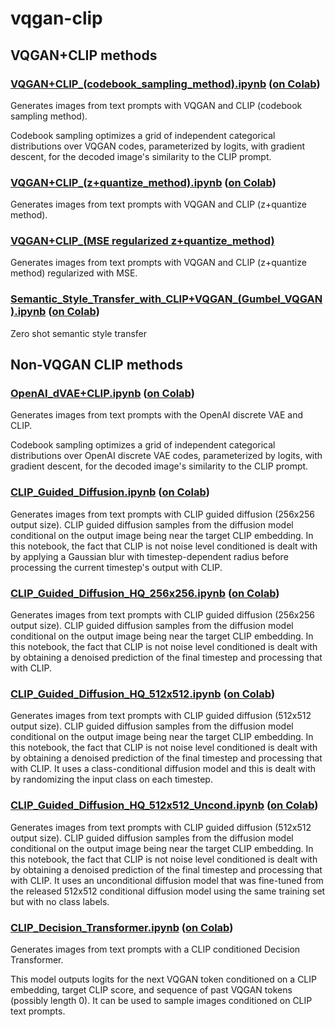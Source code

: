# vqgan-clip

## VQGAN+CLIP methods

### [VQGAN+CLIP_(codebook_sampling_method).ipynb](https://github.com/EleutherAI/vqgan-clip/blob/main/VQGAN%2BCLIP_(codebook_sampling_method).ipynb) ([on Colab](https://colab.research.google.com/drive/15UwYDsnNeldJFHJ9NdgYBYeo6xPmSelP))

Generates images from text prompts with VQGAN and CLIP (codebook sampling method).

Codebook sampling optimizes a grid of independent categorical distributions over VQGAN codes, parameterized by logits, with gradient descent, for the decoded image's similarity to the CLIP prompt.

### [VQGAN+CLIP_(z+quantize_method).ipynb](https://github.com/EleutherAI/vqgan-clip/blob/main/VQGAN%2BCLIP_(z%2Bquantize_method).ipynb) ([on Colab](https://colab.research.google.com/drive/1L8oL-vLJXVcRzCFbPwOoMkPKJ8-aYdPN))

Generates images from text prompts with VQGAN and CLIP (z+quantize method).

### [VQGAN+CLIP_(MSE regularized z+quantize_method)](https://github.com/EleutherAI/vqgan-clip/blob/main/VQGAN%2BCLIP_(MSE%20regularized%20z%2Bquantize_method).ipynb)

Generates images from text prompts with VQGAN and CLIP (z+quantize method) regularized with MSE.

### [Semantic_Style_Transfer_with_CLIP+VQGAN_(Gumbel_VQGAN).ipynb](https://github.com/EleutherAI/vqgan-clip/blob/main/Semantic_Style_Transfer_with_CLIP%2BVQGAN_(Gumbel_VQGAN).ipynb) ([on Colab](https://colab.research.google.com/drive/1kNZYKlGRkkW4SDoawnq1ZoH0jhnX_jlV))

Zero shot semantic style transfer

## Non-VQGAN CLIP methods

### [OpenAI_dVAE+CLIP.ipynb](https://github.com/EleutherAI/vqgan-clip/blob/main/OpenAI_dVAE%2BCLIP.ipynb) ([on Colab](https://colab.research.google.com/drive/10DzGECHlEnL4oeqsN-FWCkIe_sq3wVqt))

Generates images from text prompts with the OpenAI discrete VAE and CLIP.

Codebook sampling optimizes a grid of independent categorical distributions over OpenAI discrete VAE codes, parameterized by logits, with gradient descent, for the decoded image's similarity to the CLIP prompt.

### [CLIP_Guided_Diffusion.ipynb](https://github.com/EleutherAI/vqgan-clip/blob/main/CLIP_Guided_Diffusion.ipynb) ([on Colab](https://colab.research.google.com/drive/1ED6_MYVXTApBHzQObUPaaMolgf9hZOOF))

Generates images from text prompts with CLIP guided diffusion (256x256 output size). CLIP guided diffusion samples from the diffusion model conditional on the output image being near the target CLIP embedding. In this notebook, the fact that CLIP is not noise level conditioned is dealt with by applying a Gaussian blur with timestep-dependent radius before processing the current timestep's output with CLIP.

### [CLIP_Guided_Diffusion_HQ_256x256.ipynb](https://github.com/EleutherAI/vqgan-clip/blob/main/CLIP_Guided_Diffusion_HQ_256x256.ipynb) ([on Colab](https://colab.research.google.com/drive/12a_Wrfi2_gwwAuN3VvMTwVMz9TfqctNj))

Generates images from text prompts with CLIP guided diffusion (256x256 output size). CLIP guided diffusion samples from the diffusion model conditional on the output image being near the target CLIP embedding. In this notebook, the fact that CLIP is not noise level conditioned is dealt with by obtaining a denoised prediction of the final timestep and processing that with CLIP.

### [CLIP_Guided_Diffusion_HQ_512x512.ipynb](https://github.com/EleutherAI/vqgan-clip/blob/main/CLIP_Guided_Diffusion_HQ_512x512.ipynb) ([on Colab](https://colab.research.google.com/drive/1V66mUeJbXrTuQITvJunvnWVn96FEbSI3))

Generates images from text prompts with CLIP guided diffusion (512x512 output size). CLIP guided diffusion samples from the diffusion model conditional on the output image being near the target CLIP embedding. In this notebook, the fact that CLIP is not noise level conditioned is dealt with by obtaining a denoised prediction of the final timestep and processing that with CLIP. It uses a class-conditional diffusion model and this is dealt with by randomizing the input class on each timestep.

### [CLIP_Guided_Diffusion_HQ_512x512_Uncond.ipynb](https://github.com/EleutherAI/vqgan-clip/blob/main/CLIP_Guided_Diffusion_HQ_512x512_Uncond.ipynb) ([on Colab](https://colab.research.google.com/drive/1QBsaDAZv8np29FPbvjffbE1eytoJcsgA))

Generates images from text prompts with CLIP guided diffusion (512x512 output size). CLIP guided diffusion samples from the diffusion model conditional on the output image being near the target CLIP embedding. In this notebook, the fact that CLIP is not noise level conditioned is dealt with by obtaining a denoised prediction of the final timestep and processing that with CLIP. It uses an unconditional diffusion model that was fine-tuned from the released 512x512 conditional diffusion model using the same training set but with no class labels.

### [CLIP_Decision_Transformer.ipynb](https://github.com/EleutherAI/vqgan-clip/blob/main/CLIP_Decision_Transformer.ipynb) ([on Colab](https://colab.research.google.com/drive/1dFV3GCR5kasYiAl8Bl4fBlLOCdCfjufI))

Generates images from text prompts with a CLIP conditioned Decision Transformer.

This model outputs logits for the next VQGAN token conditioned on a CLIP embedding, target CLIP score, and sequence of past VQGAN tokens (possibly length 0). It can be used to sample images conditioned on CLIP text prompts.
